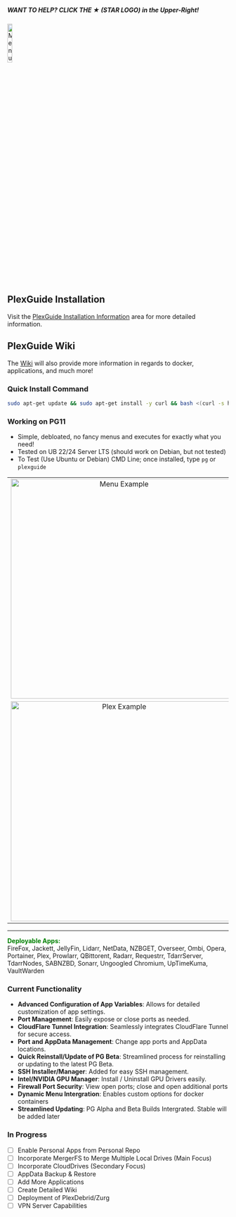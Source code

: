 ##### WANT TO HELP? CLICK THE ★ (STAR LOGO) in the Upper-Right! 

<p align="left">
  <a href="https://discord.gg/93PYgqDX9T">
    <img src="https://i.imgur.com/XI1WGxi.png" alt="Menu Example" width="15%">
  </a>
</p>

## PlexGuide Installation

Visit the [PlexGuide Installation Information](https://github.com/plexguide/PlexGuide.com/wiki/PlexGuide-Install-Information) area for more detailed information. 


## PlexGuide Wiki 
The [Wiki](https://github.com/plexguide/PlexGuide.com/wiki) will also provide more information in regards to docker, applications, and much more!

### Quick Install Command

```bash
sudo apt-get update && sudo apt-get install -y curl && bash <(curl -s https://raw.githubusercontent.com/plexguide/Installer/v11/install_menu.sh)
```

### Working on PG11

* Simple, debloated, no fancy menus and executes for exactly what you need!
* Tested on UB 22/24 Server LTS (should work on Debian, but not tested)
* To Test (Use Ubuntu or Debian) CMD Line; once installed, type `pg` or `plexguide`

<p align="center">
  <table align="center">
    <tr>
      <td align="center"><img src="https://i.imgur.com/HzCKvO5.jpeg" alt="Menu Example" width="500"></td>
      <td align="center"><img src="https://i.imgur.com/pu1D9Cc.jpeg" alt="Plex Example" width="500"></td>
    </tr>
    <tr>
      <td align="center"><img src="https://i.imgur.com/goozBTI.jpeg" alt="Plex Example" width="500"></td>
      <td align="center"><img src="https://i.imgur.com/WkEyL9D.jpeg" alt="Plex Example" width="500"></td>
    </tr>
  </table>
</p>

----

**<span style="color:green">Deployable Apps:</span>**  
FireFox, Jackett, JellyFin, Lidarr, NetData, NZBGET, Overseer, Ombi, Opera, Portainer, Plex, Prowlarr, QBittorent, Radarr, Requestrr, TdarrServer, TdarrNodes, SABNZBD, Sonarr, Ungoogled Chromium, UpTimeKuma, VaultWarden

### **Current Functionality**

- **Advanced Configuration of App Variables**: Allows for detailed customization of app settings.
- **Port Management**: Easily expose or close ports as needed.
- **CloudFlare Tunnel Integration**: Seamlessly integrates CloudFlare Tunnel for secure access.
- **Port and AppData Management**: Change app ports and AppData locations.
- **Quick Reinstall/Update of PG Beta**: Streamlined process for reinstalling or updating to the latest PG Beta.
- **SSH Installer/Manager**: Added for easy SSH management.
- **Intel/NVIDIA GPU Manager**: Install / Uninstall GPU Drivers easily.
- **Firewall Port Security**: View open ports; close and open additional ports
- **Dynamic Menu Intergration**: Enables custom options for docker containers
- **Streamlined Updating**: PG Alpha and Beta Builds Intergrated. Stable will be added later

### **In Progress**

- [ ] Enable Personal Apps from Personal Repo  
- [ ] Incorporate MergerFS to Merge Multiple Local Drives (Main Focus)  
- [ ] Incorporate CloudDrives (Secondary Focus)  
- [ ] AppData Backup & Restore  
- [ ] Add More Applications  
- [ ] Create Detailed Wiki
- [ ] Deployment of PlexDebrid/Zurg
- [ ] VPN Server Capabilities
